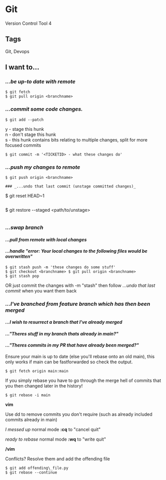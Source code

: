 # Git
Version Control Tool
4
## Tags
Git, Devops


## I want to...

### _...be up-to date with remote_
```
$ git fetch
$ git pull origin <branchname> 
```
###  _...commit some code changes._
```
$ git add --patch
```
y - stage this hunk  
n - don't stage this hunk  
s - this hunk contains bits relating to multiple changes, split for more focused commits
```
$ git commit -m '<TICKETID> - what these changes do'
```
### _...push my changes to remote_
```
$ git push origin <branchname>

### _...undo that last commit (unstage committed changes)_

```
$ git reset HEAD~1
``` 

```
$ git restore --staged <path/to/unstage>
``` 

```
###  _...swap branch_
#### _...pull from remote with local changes_ 
#### _...handle "error: Your local changes to the following files would be overwritten"_
```
$ git stash push -m 'these changes do some stuff'
$ git checkout <branchname> $ git pull origin <branchname> 
$ git stash pop 
```

OR just commit the changes with -m "stash" then follow _...undo that last commit_ when you want them back

### _...I've branched from feature branch which has then been merged_  
#### _...I wish to resurrect a branch that I've already merged_  
#### _..."Theres stuff in my branch thats already in main?"_
#### _..."Theres commits in my PR that have already been merged?"_

Ensure your main is up to date (else you'll rebase onto an old main), this only works if main can be fastforwarded so check the output.  
```
$ git fetch origin main:main  
```
If you simply rebase you have to go through the merge hell of commits that you then changed later in the history!  
```
$ git rebase -i main
```
  
**vim**

Use dd to remove commits you don't require (such as already included commits already in main)

_I messed up_ normal mode **:cq** to "cancel quit"

_ready to rebase_ normal mode **:wq** to "write quit"

**/vim**

Conflicts? Resolve them and add the offending file

  
```
$ git add offending\_file.py
$ git rebase --continue
```
